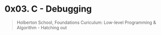 # 0x03. C - Debugging
> Holberton School, Foundations Curiculum: Low-level Programming & Algorithm - Hatching out

